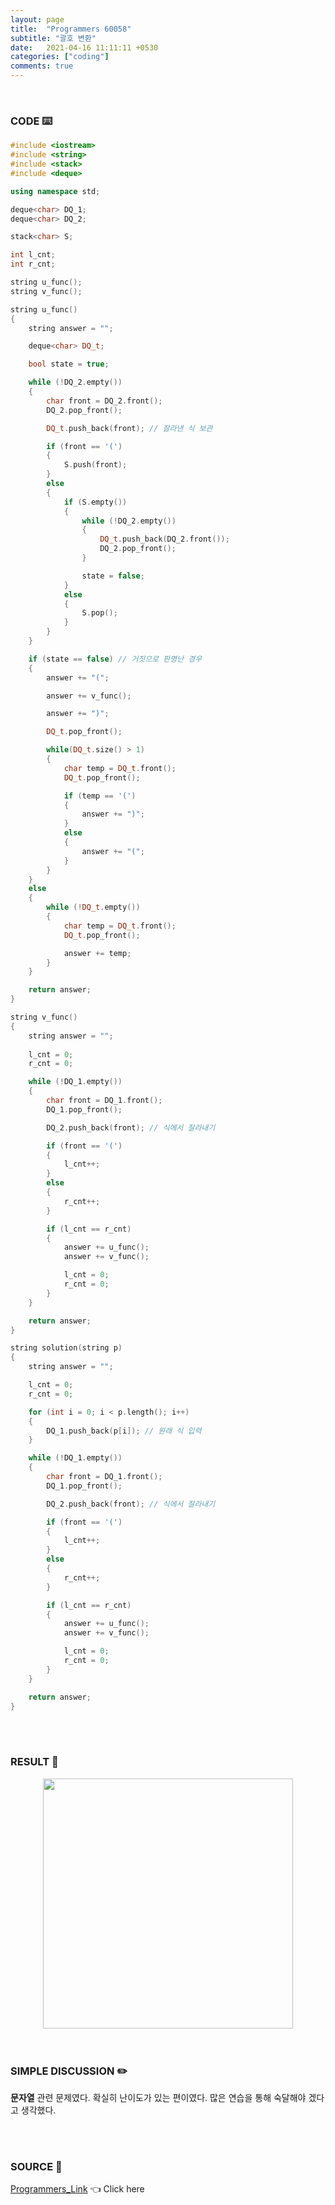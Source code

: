 ```yaml
---
layout: page
title:  "Programmers 60058"
subtitle: "괄호 변환"
date:   2021-04-16 11:11:11 +0530
categories: ["coding"]
comments: true
---
```


<br>

### CODE ⌨️

```c++
#include <iostream>
#include <string>
#include <stack>
#include <deque>

using namespace std;

deque<char> DQ_1;
deque<char> DQ_2;

stack<char> S;

int l_cnt;
int r_cnt;

string u_func();
string v_func();

string u_func()
{
    string answer = "";

    deque<char> DQ_t;

    bool state = true;

    while (!DQ_2.empty())
    {
        char front = DQ_2.front();
        DQ_2.pop_front();

        DQ_t.push_back(front); // 잘라낸 식 보관

        if (front == '(')
        {
            S.push(front);
        }
        else
        {
            if (S.empty())
            {
                while (!DQ_2.empty())
                {
                    DQ_t.push_back(DQ_2.front());
                    DQ_2.pop_front();
                }

                state = false;
            }
            else
            {
                S.pop();
            }
        }
    }

    if (state == false) // 거짓으로 판명난 경우
    {
        answer += "(";

        answer += v_func();

        answer += ")";

        DQ_t.pop_front();

        while(DQ_t.size() > 1)
        {
            char temp = DQ_t.front();
            DQ_t.pop_front();

            if (temp == '(')
            {
                answer += ")";
            }
            else
            {
                answer += "(";
            }
        }
    }
    else
    {
        while (!DQ_t.empty())
        {
            char temp = DQ_t.front();
            DQ_t.pop_front();

            answer += temp;
        }
    }

    return answer;
}

string v_func()
{
    string answer = "";
    
    l_cnt = 0;
    r_cnt = 0;

    while (!DQ_1.empty())
    {
        char front = DQ_1.front();
        DQ_1.pop_front();

        DQ_2.push_back(front); // 식에서 잘라내기

        if (front == '(')
        {
            l_cnt++;
        }
        else
        {
            r_cnt++;
        }

        if (l_cnt == r_cnt)
        {
            answer += u_func();
            answer += v_func();

            l_cnt = 0;
            r_cnt = 0;
        }
    }

    return answer;
}

string solution(string p)
{    
    string answer = "";

    l_cnt = 0;
    r_cnt = 0;

    for (int i = 0; i < p.length(); i++)
    {
        DQ_1.push_back(p[i]); // 원래 식 입력
    }

    while (!DQ_1.empty())
    {
        char front = DQ_1.front();
        DQ_1.pop_front();

        DQ_2.push_back(front); // 식에서 잘라내기

        if (front == '(')
        {
            l_cnt++;
        }
        else
        {
            r_cnt++;
        }

        if (l_cnt == r_cnt)
        {
            answer += u_func();
            answer += v_func();

            l_cnt = 0;
            r_cnt = 0;
        }
    }

    return answer;
}
```  

<br>
<br>

### RESULT 💛

<img src="{{ '/assets/programmers/p60058r.jpg' }}" style="width: 400px; height: auto; margin-left: auto; margin-right: auto; display: block;">  

<br>
<br>

### SIMPLE DISCUSSION ✏️

**문자열** 관련 문제였다. 확실히 난이도가 있는 편이였다. 많은 연습을 통해 숙달해야 겠다고 생각했다.  

<br>
<br>

### SOURCE 💎

[Programmers_Link][link] 👈 Click here  

<br>

<script src="https://utteranc.es/client.js"
        repo="DCherish/DCherish.github.io"
        issue-term="pathname"
        theme="boxy-light"
        crossorigin="anonymous"
        async>
</script>

[link]: https://programmers.co.kr/learn/courses/30/lessons/60058